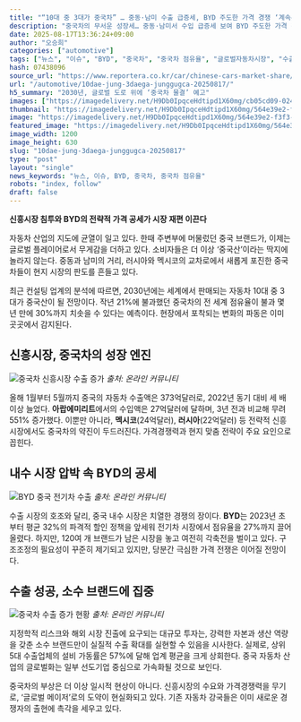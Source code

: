 ```yaml
---
title: "“10대 중 3대가 중국차” … 중동·남미 수출 급증세, BYD 주도한 가격 경쟁 ‘계속된다’"
description: "중국차의 무서운 성장세… 중동·남미서 수입 급증세 보여 BYD 주도한 가격 전쟁도 계속 중 ..."
date: 2025-08-17T13:36:24+09:00
author: "오승희"
categories: ["automotive"]
tags: ["뉴스", "이슈", "BYD", "중국차", "중국차 점유율", "글로벌자동차시장", "수출경쟁력"]
hash: 07438096
source_url: "https://www.reportera.co.kr/car/chinese-cars-market-share/"
url: "/automotive/10dae-jung-3daega-junggugca-20250817/"
h5_summary: "2030년, 글로벌 도로 위에 ‘중국차 물결’ 예고"
images: ["https://imagedelivery.net/H9Db0IpqceHdtipd1X60mg/cb05cd09-024e-4b2c-7de3-e73745b63600/public", "https://imagedelivery.net/H9Db0IpqceHdtipd1X60mg/04005b7a-a83d-40e9-6db7-6a2f3c9a1600/public", "https://imagedelivery.net/H9Db0IpqceHdtipd1X60mg/564e39e2-f3f3-433e-9d2b-87efad876900/public", "https://imagedelivery.net/H9Db0IpqceHdtipd1X60mg/39da856f-c71b-4182-cb56-f6fa0e1fd200/public"]
thumbnail: "https://imagedelivery.net/H9Db0IpqceHdtipd1X60mg/564e39e2-f3f3-433e-9d2b-87efad876900/public"
image: "https://imagedelivery.net/H9Db0IpqceHdtipd1X60mg/564e39e2-f3f3-433e-9d2b-87efad876900/public"
featured_image: "https://imagedelivery.net/H9Db0IpqceHdtipd1X60mg/564e39e2-f3f3-433e-9d2b-87efad876900/public"
image_width: 1200
image_height: 630
slug: "10dae-jung-3daega-junggugca-20250817"
type: "post"
layout: "single"
news_keywords: "뉴스, 이슈, BYD, 중국차, 중국차 점유율"
robots: "index, follow"
draft: false
---
```


**신흥시장 침투와 BYD의 전략적 가격 공세가 시장 재편 이끈다**

자동차 산업의 지도에 균열이 일고 있다. 한때 주변부에 머물렀던 중국 브랜드가, 이제는 글로벌 플레이어로서 무게감을 더하고 있다. 소비자들은 더 이상 ‘중국산’이라는 딱지에 놀라지 않는다. 중동과 남미의 거리, 러시아와 멕시코의 교차로에서 새롭게 포진한 중국차들이 현지 시장의 판도를 흔들고 있다.

최근 컨설팅 업계의 분석에 따르면, 2030년에는 세계에서 판매되는 자동차 10대 중 3대가 중국산이 될 전망이다. 작년 21%에 불과했던 중국차의 전 세계 점유율이 불과 몇 년 만에 30%까지 치솟을 수 있다는 예측이다. 현장에서 포착되는 변화의 파동은 이미 곳곳에서 감지된다.

## 신흥시장, 중국차의 성장 엔진  

![중국차 신흥시장 수출 증가](https://imagedelivery.net/H9Db0IpqceHdtipd1X60mg/04005b7a-a83d-40e9-6db7-6a2f3c9a1600/public)
*출처: 온라인 커뮤니티*

올해 1월부터 5월까지 중국의 자동차 수출액은 373억달러로, 2022년 동기 대비 세 배 이상 늘었다. **아랍에미리트**에서의 수입액은 27억달러에 달하며, 3년 전과 비교해 무려 551% 증가했다. 이뿐만 아니라, **멕시코**(24억달러), **러시아**(22억달러) 등 전략적 신흥시장에서도 중국차의 약진이 두드러진다. 가격경쟁력과 현지 맞춤 전략이 주요 요인으로 꼽힌다.

## 내수 시장 압박 속 BYD의 공세  

![BYD 중국 전기차 수출](https://imagedelivery.net/H9Db0IpqceHdtipd1X60mg/39da856f-c71b-4182-cb56-f6fa0e1fd200/public)
*출처: 온라인 커뮤니티*

수출 시장의 호조와 달리, 중국 내수 시장은 치열한 경쟁의 장이다. **BYD**는 2023년 초부터 평균 32%의 파격적 할인 정책을 앞세워 전기차 시장에서 점유율을 27%까지 끌어올렸다. 하지만, 120여 개 브랜드가 남은 시장을 놓고 여전히 각축전을 벌이고 있다. 구조조정의 필요성이 꾸준히 제기되고 있지만, 당분간 극심한 가격 전쟁은 이어질 전망이다.

## 수출 성공, 소수 브랜드에 집중  

![중국차 수출 증가 현황](https://imagedelivery.net/H9Db0IpqceHdtipd1X60mg/cb05cd09-024e-4b2c-7de3-e73745b63600/public)
*출처: 온라인 커뮤니티*

지정학적 리스크와 해외 시장 진출에 요구되는 대규모 투자는, 강력한 자본과 생산 역량을 갖춘 소수 브랜드만이 실질적 수출 확대를 실현할 수 있음을 시사한다. 실제로, 상위 5대 수출업체의 설비 가동률은 57%에 달해 업계 평균을 크게 상회한다. 중국 자동차 산업의 글로벌화는 일부 선도기업 중심으로 가속화될 것으로 보인다.

중국차의 부상은 더 이상 일시적 현상이 아니다. 신흥시장의 수요와 가격경쟁력을 무기로, ‘글로벌 메이저’로의 도약이 현실화되고 있다. 기존 자동차 강국들은 이미 새로운 경쟁자의 출현에 촉각을 세우고 있다.
